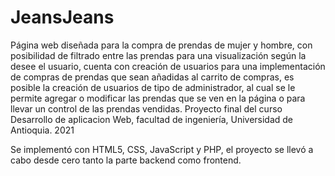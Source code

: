 # JeansJeans
Página web diseñada para la compra de prendas de mujer y hombre, con posibilidad de filtrado entre las prendas para una visualización según la desee el usuario, cuenta con creación de usuarios para una implementación de compras de prendas que sean añadidas al carrito de compras, es posible la creación de usuarios de tipo de administrador, al cual se le permite agregar o modificar las prendas que se ven en la página o para llevar un control de las prendas vendidas. Proyecto final del curso Desarrollo de aplicacion Web, facultad de ingeniería, Universidad de Antioquia. 2021

Se implementó con HTML5, CSS, JavaScript y PHP, el proyecto se llevó a cabo desde cero tanto la parte backend como frontend.
